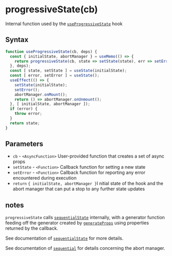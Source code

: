 # progressiveState(cb)

Internal function used by the [`useProgressiveState`](./useProgressiveState) hook

## Syntax

```js
function useProgressiveState(cb, deps) {
  const { initialState, abortManager } = useMemo(() => {
    return progressiveState(cb, state => setState(state), err => setError(err));
  }, deps);
  const [ state, setState ] = useState(initialState);
  const [ error, setError ] = useState();
  useEffect(() => {
    setState(initialState);
    setError();
    abortManager.onMount();
    return () => abortManager.onUnmount();
  }, [ initialState, abortManager ]);
  if (error) {
    throw error;
  }
  return state;
}
```

## Parameters

* `cb` - `<AsyncFunction>` User-provided function that creates a set of async props
* `setState` - `<Function>` Callback function for setting a new state
* `setError` - `<Function>` Callback function for reporting any error encountered during execution
* `return` `{ initialState, abortManager }`I nitial state of the hook and the abort manager that can put a stop to
any further state updates

## notes

`progressiveState` calls [`sequentialState`](./sequentialState.md) internally, with a generator function feeding
off the generator created by [`generateProps`](./generateProps.md) using properties returned by the callback.

See documentation of [`sequentialState`](./sequentialState.md#notes) for more details.

See documentation of [`sequential`](./sequential.md#notes) for details concerning the abort manager.
